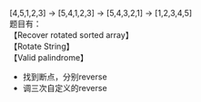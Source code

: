 [4,5,1,2,3] → [5,4,1,2,3] → [5,4,3,2,1] → [1,2,3,4,5] <br>
题目有：<br>
【Recover rotated sorted array】<br> 
【Rotate String】 <br>
【Valid palindrome】 <br>
- 找到断点，分别reverse 
- 调三次自定义的reverse
